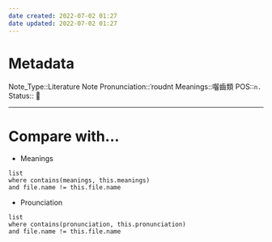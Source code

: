 ```yaml
---
date created: 2022-07-02 01:27
date updated: 2022-07-02 01:27
---
```


# Metadata

Note_Type::Literature Note
Pronunciation::ˈroʊdnt
Meanings::囓齒類
POS::`n.`
Status:: 👶

---

# Compare with...

- Meanings

```dataview
list
where contains(meanings, this.meanings)
and file.name != this.file.name
```

- Prounciation

```dataview
list
where contains(pronunciation, this.pronunciation)
and file.name != this.file.name
```
